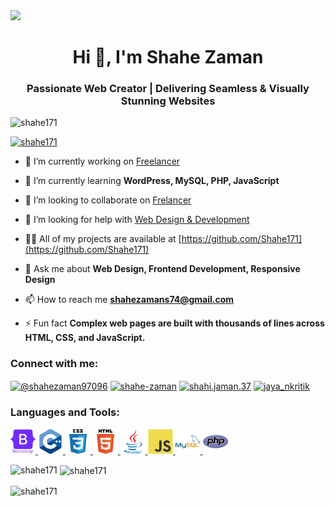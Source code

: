 <img src="https://media.licdn.com/dms/image/v2/D5616AQG_u_xkHUpWXQ/profile-displaybackgroundimage-shrink_350_1400/B56ZhnNKcPG4AY-/0/1754078168563?e=1756944000&v=beta&t=1DquiKaqtmh0ILO8f2iT8s2EqDiQLWTOdeVDCDx786c">
<h1 align="center">Hi 👋, I'm Shahe Zaman</h1>
<h3 align="center">Passionate Web Creator | Delivering Seamless & Visually Stunning Websites</h3>

<p align="left"> <img src="https://komarev.com/ghpvc/?username=shahe171&label=Profile%20views&color=0e75b6&style=flat" alt="shahe171" /> </p>

<p align="left"> <a href="https://github.com/ryo-ma/github-profile-trophy"><img src="https://github-profile-trophy.vercel.app/?username=shahe171" alt="shahe171" /></a> </p>

- 🔭 I’m currently working on [Freelancer](https://www.freelancer.com/u/Shahe171)

- 🌱 I’m currently learning **WordPress, MySQL, PHP, JavaScript**

- 👯 I’m looking to collaborate on [Frelancer](https://www.freelancer.com/u/Shahe171)

- 🤝 I’m looking for help with [Web Design & Development](https://www.linkedin.com/in/shahe-zaman-91159533a/)

- 👨‍💻 All of my projects are available at [https://github.com/Shahe171](https://github.com/Shahe171)

- 💬 Ask me about **Web Design, Frontend Development, Responsive Design**

- 📫 How to reach me **shahezamans74@gmail.com**

- ⚡ Fun fact **Complex web pages are built with thousands of lines across HTML, CSS, and JavaScript.**

<h3 align="left">Connect with me:</h3>
<p align="left">
<a href="https://twitter.com/@shahezaman97096" target="blank"><img align="center" src="https://raw.githubusercontent.com/rahuldkjain/github-profile-readme-generator/master/src/images/icons/Social/twitter.svg" alt="@shahezaman97096" height="30" width="40" /></a>
<a href="https://linkedin.com/in/shahe-zaman" target="blank"><img align="center" src="https://raw.githubusercontent.com/rahuldkjain/github-profile-readme-generator/master/src/images/icons/Social/linked-in-alt.svg" alt="shahe-zaman" height="30" width="40" /></a>
<a href="https://fb.com/shahi.jaman.37" target="blank"><img align="center" src="https://raw.githubusercontent.com/rahuldkjain/github-profile-readme-generator/master/src/images/icons/Social/facebook.svg" alt="shahi.jaman.37" height="30" width="40" /></a>
<a href="https://instagram.com/jaya_nkritik" target="blank"><img align="center" src="https://raw.githubusercontent.com/rahuldkjain/github-profile-readme-generator/master/src/images/icons/Social/instagram.svg" alt="jaya_nkritik" height="30" width="40" /></a>
</p>

<h3 align="left">Languages and Tools:</h3>
<p align="left"> <a href="https://getbootstrap.com" target="_blank" rel="noreferrer"> <img src="https://raw.githubusercontent.com/devicons/devicon/master/icons/bootstrap/bootstrap-plain-wordmark.svg" alt="bootstrap" width="40" height="40"/> </a> <a href="https://www.w3schools.com/cpp/" target="_blank" rel="noreferrer"> <img src="https://raw.githubusercontent.com/devicons/devicon/master/icons/cplusplus/cplusplus-original.svg" alt="cplusplus" width="40" height="40"/> </a> <a href="https://www.w3schools.com/css/" target="_blank" rel="noreferrer"> <img src="https://raw.githubusercontent.com/devicons/devicon/master/icons/css3/css3-original-wordmark.svg" alt="css3" width="40" height="40"/> </a> <a href="https://www.w3.org/html/" target="_blank" rel="noreferrer"> <img src="https://raw.githubusercontent.com/devicons/devicon/master/icons/html5/html5-original-wordmark.svg" alt="html5" width="40" height="40"/> </a> <a href="https://www.java.com" target="_blank" rel="noreferrer"> <img src="https://raw.githubusercontent.com/devicons/devicon/master/icons/java/java-original.svg" alt="java" width="40" height="40"/> </a> <a href="https://developer.mozilla.org/en-US/docs/Web/JavaScript" target="_blank" rel="noreferrer"> <img src="https://raw.githubusercontent.com/devicons/devicon/master/icons/javascript/javascript-original.svg" alt="javascript" width="40" height="40"/> </a> <a href="https://www.mysql.com/" target="_blank" rel="noreferrer"> <img src="https://raw.githubusercontent.com/devicons/devicon/master/icons/mysql/mysql-original-wordmark.svg" alt="mysql" width="40" height="40"/> </a> <a href="https://www.php.net" target="_blank" rel="noreferrer"> <img src="https://raw.githubusercontent.com/devicons/devicon/master/icons/php/php-original.svg" alt="php" width="40" height="40"/> </a> </p>

<p><img align="left" src="https://github-readme-stats.vercel.app/api/top-langs?username=shahe171&show_icons=true&locale=en&layout=compact" alt="shahe171" /></p>

<p>&nbsp;<img align="center" src="https://github-readme-stats.vercel.app/api?username=shahe171&show_icons=true&locale=en" alt="shahe171" /></p>

<p><img align="center" src="https://github-readme-streak-stats.herokuapp.com/?user=shahe171&" alt="shahe171" /></p>
